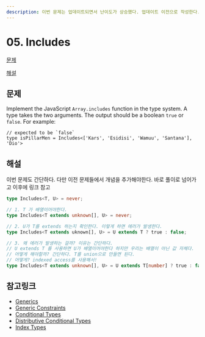 ```yaml
---
description: 이번 문제는 업데이트되면서 난이도가 상승했다. 업데이트 이전으로 작성한다.
---
```


# 05. Includes

[문제](https://github.com/type-challenges/type-challenges/blob/master/questions/898-easy-includes/README.md)

[해설](https://ghaiklor.github.io/type-challenges-solutions/en/easy-includes.html)

## 문제

Implement the JavaScript `Array.includes` function in the type system. A type takes the two arguments. The output should be a boolean `true` or `false`. For example:

```text
// expected to be `false`
type isPillarMen = Includes<['Kars', 'Esidisi', 'Wamuu', 'Santana'], 'Dio'>
```

## 해설

이번 문제도 간단하다. 다만 이전 문제들에서 개념을 추가해야한다. 바로 풀이로 넘어가고 이후에 링크 참고

```typescript
type Includes<T, U> = never;

// 1. T 가 배열이어야한다.
type Includes<T extends unknown[], U> = never;

// 2. U가 T를 extends 하는지 확인한다. 이렇게 하면 에러가 발생한다.
type Includes<T extends uknown[], U> = U extends T ? true : false;

// 3. 왜 에러가 발생하는 걸까? 이유는 간단하다.
// U extends T 를 사용하면 U가 배열이어야한다 하지만 우리는 배열이 아닌 값 자체다.
// 어떻게 해야할까? 간단하다. T를 union으로 만들면 된다.
// 어떻게? indexed access를 사용해서!
type Includes<T extends unknown[], U> = U extends T[number] ? true : false;
```

## 참고링크

* [Generics](https://www.typescriptlang.org/docs/handbook/2/generics.html)
* [Generic Constraints](https://www.typescriptlang.org/docs/handbook/2/generics.html#generic-constraints)
* [Conditional Types](https://www.typescriptlang.org/docs/handbook/2/conditional-types.html)
* [Distributive Conditional Types](https://www.typescriptlang.org/docs/handbook/2/conditional-types.html#distributive-conditional-types)
* [Index Types](https://www.typescriptlang.org/docs/handbook/2/indexed-access-types.html)

